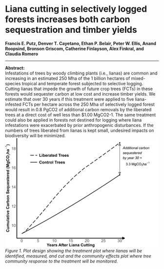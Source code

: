 # Liana cutting in selectively logged forests increases both carbon sequestration and timber yields
**Francis E. Putz, Denver T. Cayetano, Ethan P. Belair, Peter W. Ellis, Anand Roopsind, Bronson Griscom, Catherine Finlayson, Alex Finkral, and Claudia Romero**
***

**Abstract:**
\
Infestations of trees by woody climbing plants (i.e., lianas) are common and increasing in an estimated 250 Mha of the 1 billion hectares of mixed-species tropical and temperate forest subjected to selective logging. Cutting lianas that impede the growth of future crop trees (FCTs) in these forests would sequester carbon at low cost and increase timber yields. We estimate that over 30 years if this treatment were applied to five liana-infested FCTs per hectare across the 250 Mha of selectively logged forest would result in 0.8 PgCO2 of additional carbon removals by the liberated trees at a direct cost of well less than $1.00 MgCO2-1. The same treatment could also be applied in forests not destined for logging where liana infestations were exacerbated by prior anthropogenic disturbances. If the numbers of trees liberated from lianas is kept small, undesired impacts on biodiversity will be minimized. 
\
![plot schematic](sim_biomass_graph_fill_2023-03-22.png)
_Figure 1. Plot design showing the treatment plot where lianas will be identified, measured, and cut and the community effects plot where tree community response to the treatment will be monitored._



